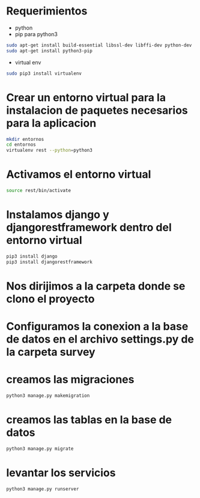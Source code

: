 # Requerimientos
* python
* pip para python3
```sh
sudo apt-get install build-essential libssl-dev libffi-dev python-dev
sudo apt-get install python3-pip
```
* virtual env
```sh
sudo pip3 install virtualenv
```
# Crear un entorno virtual para la instalacion de paquetes necesarios para la aplicacion
```sh
mkdir entornos
cd entornos
virtualenv rest --python=python3
```
# Activamos el entorno virtual
```sh
source rest/bin/activate
```
# Instalamos django y djangorestframework dentro del entorno virtual
```sh
pip3 install django
pip3 install djangorestframework
```
# Nos dirijimos a la carpeta donde se clono el proyecto
# Configuramos la conexion a la base de datos en el archivo settings.py de la carpeta survey
# creamos las migraciones
```sh
python3 manage.py makemigration
```
# creamos las tablas en la base de datos
```sh
python3 manage.py migrate
```
# levantar los servicios
```sh
python3 manage.py runserver
```